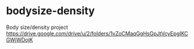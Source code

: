 # bodysize-density
Body size/density project
https://drive.google.com/drive/u/2/folders/1vZoCMaqGgHsGpJtVcyEpgIKCGWjWDojK
